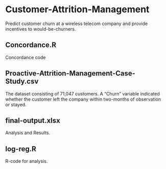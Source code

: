 # Customer-Attrition-Management
Predict customer churn at a wireless telecom company and provide incentives to would-be-churners.

## Concordance.R
Concordance code

## Proactive-Attrition-Management-Case-Study.csv
The dataset consisting of 71,047 customers. A “Churn” variable indicated whether the customer left the company within two-months of observation or stayed.

## final-output.xlsx
Analysis and Results.   

## log-reg.R
R-code for analysis.

